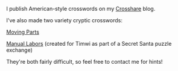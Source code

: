 I publish American-style crosswords on my [Crosshare](https://crosshare.org/noneuclidean) blog.

I've also made two variety cryptic crosswords:

[Moving Parts](https://docs.google.com/spreadsheets/d/1IPii82pM4GkUHKyTvHyLOKIUWPEtysIAF4_5ez1BHu8/edit#gid=19501955)


[Manual Labors](https://docs.google.com/spreadsheets/d/1EN2Jqa0iNRoNCxo4YyrqDip_PK1NRPmyA2olW0Kh-48/edit#gid=1893055120) (created for Timwi as part of a Secret Santa puzzle exchange)

They're both fairly difficult, so feel free to contact me for hints!

